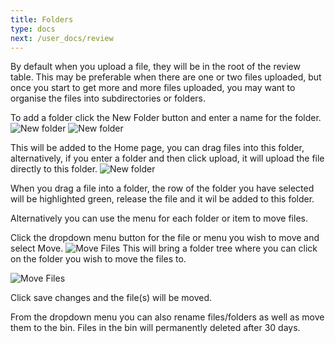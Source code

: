 ```yaml
---
title: Folders
type: docs
next: /user_docs/review
---
```

By default when you upload a file, they will be in the root of the review table. This may be preferable when there are one or two files uploaded, but once you start to get more and more files uploaded, you may want to organise the files into subdirectories or folders. 

To add a folder click the New Folder button and enter a name for the folder. 
![New folder](/images/review_new_folder.png)
![New folder](/images/review_new_folder_name.png)

This will be added to the Home page, you can drag files into this folder, alternatively, if you enter a folder and then click upload, it will upload the file directly to this folder. 
![New folder](/images/review_folder_added.png)

When you drag a file into a folder, the row of the folder you have selected will be highlighted green, release the file and it wil be added to this folder. 

Alternatively you can use the menu for each folder or item to move files. 

Click the dropdown menu button for the file or menu you wish to move and select Move.
![Move Files](/images/move_files.png)
This will bring a folder tree where you can click on the folder you wish to move the files to. 

![Move Files](/images/move_file_modal.png)

Click save changes and the file(s) will be moved. 

From the dropdown menu you can also rename files/folders as well as move them to the bin. Files in the bin will permanently deleted after 30 days.